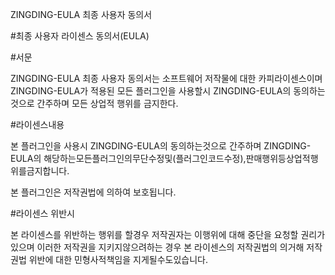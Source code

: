 ZINGDING-EULA 최종 사용자 동의서 


#최종 사용자 라이센스 동의서(EULA)


#서문


ZINGDING-EULA 최종 사용자 동의서는 소프트웨어 저작물에 대한 카피라이센스이며 
ZINGDING-EULA가 적용된 모든 플러그인을 사용할시 ZINGDING-EULA의 
동의하는것으로 간주하며 모든 상업적 행위를 금지한다.


#라이센스내용


본 플러그인을 사용시 ZINGDING-EULA의 동의하는것으로 간주하며 ZINGDING-EULA의 해당하는모든플러그인의무단수정및(플러그인코드수정),판매행위등상업적행위를금지합니다.

본 플러그인은 저작권법에 의하여 보호됩니다.


#라이센스 위반시


본 라이센스를 위반하는 행위를 할경우 저작권자는 이행위에 대해 중단을 요청할 권리가있으며
이러한 저작권을 지키지않으려하는 경우 본 라이센스의 저작권법의 의거해 저작권법 위반에 
대한 민형사적책임을 지게될수도있습니다.
